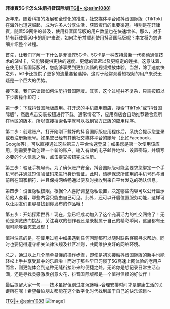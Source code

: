 **菲律賓5G卡怎么注册抖音国际版[[TG💪+ @esim1088](https://t.me/s/esim1088)]**

近年来，随着科技的发展和全球化的推进，社交媒体平台如抖音国际版（TikTok）在海外也迅速崛起，成为许多人分享生活、获取资讯的重要渠道。特别是在菲律賓，随着5G网络的普及，使用抖音国际版的用户数量也在快速增长。那么，对于持有菲律賓5G卡的用户来说，如何注册并顺利使用抖音国际版呢？本文将为您详细介绍整个过程。

首先，让我们了解一下什么是菲律宾5G卡。5G卡是一种支持最新一代移动通信技术的SIM卡，它能够提供更快的速度、更低的延迟以及更稳定的连接。这意味着，在使用抖音国际版时，您能够享受到更加流畅的视频播放体验。当然，除了速度快之外，5G卡还提供了更多的流量套餐选择，这对于经常观看短视频的用户来说无疑是一个巨大的优势。

接下来，我们来谈谈如何注册抖音国际版。其实，这个过程并不复杂，只需按照以下步骤操作即可：

第一步：下载抖音国际版应用。打开您的手机应用商店，搜索“TikTok”或“抖音国际版”，然后点击安装按钮进行下载。通常情况下，应用商店会自动推荐适合您所在地区的版本，所以直接搜索名字就可以找到官方正版的应用程序。

第二步：创建账户。打开刚刚下载好的抖音国际版应用程序后，系统会提示您登录或者注册新账号。如果您已经有其他社交媒体平台的账号（比如Facebook、Google等），可以直接通过这些第三方平台快速登录；如果您是第一次使用该应用，则需要手动创建一个新的账户。输入有效的电子邮件地址、设置密码，并填写必要的个人信息之后，点击提交按钮完成注册。

第三步：验证手机号码。为了确保账户安全，抖音国际版可能会要求您绑定一个手机号码并通过短信验证码来进行身份验证。此时，请确保您所使用的手机号码与当前所在国家相符，并且保持网络畅通以便及时接收到来自平台发送的确认信息。

第四步：设置隐私权限。根据个人喜好调整隐私设置，决定哪些内容可以公开显示给他人查看，哪些内容只能由自己可见。此外，还可以开启位置服务功能，这样可以让朋友们更容易找到你发布的作品哦！

第五步：开始探索世界！现在，您已经成功加入了这个充满活力的社交网络了！无论是浏览热门挑战、关注喜欢的创作者还是录制属于自己的精彩瞬间，这里都有无限可能等着您去发现！

值得注意的是，在使用过程中如果遇到任何问题都可以随时联系客服寻求帮助。同时也要记得遵守相关法律法规及社区准则，共同维护良好的网络环境。

总之，通过以上几个简单易懂的操作步骤，即使是初次接触抖音国际版的新手也能轻松上手并享受其中的乐趣啦！而对于那些早已习惯了5G高速上网体验的老用户而言，则更能体会到这种无缝衔接带来的便捷之处。无论你是想记录日常生活点滴，还是寻找灵感激发创意火花，抖音国际版都是一个值得信赖的好伙伴！

最后提醒大家一句——技术虽好但别过度沉迷哦~合理安排时间才是健康生活的关键所在呢！希望每位朋友都能在这个数字化时代找到属于自己的快乐源泉～

[[TG💪+ @esim1088](https://t.me/s/esim1088) ![Image](https://i.postimg.cc/4NQfJmqS/Snipaste-2025-05-13-00-14-12.png)]